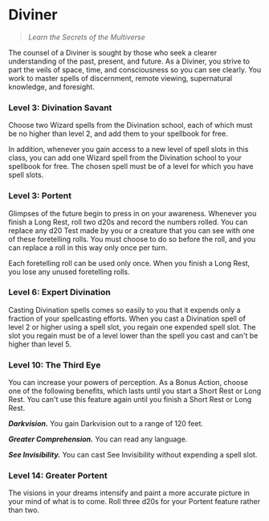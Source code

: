 # Diviner

> *Learn the Secrets of the Multiverse*

The counsel of a Diviner is sought by those who seek a clearer understanding of the past, present, and future. As a Diviner, you strive to part the veils of space, time, and consciousness so you can see clearly. You work to master spells of discernment, remote viewing, supernatural knowledge, and foresight.

### Level 3: Divination Savant

Choose two Wizard spells from the Divination school, each of which must be no higher than level 2, and add them to your spellbook for free.

In addition, whenever you gain access to a new level of spell slots in this class, you can add one Wizard spell from the Divination school to your spellbook for free. The chosen spell must be of a level for which you have spell slots.
 
### Level 3: Portent

Glimpses of the future begin to press in on your awareness. Whenever you finish a Long Rest, roll two d20s and record the numbers rolled. You can replace any d20 Test made by you or a creature that you can see with one of these foretelling rolls. You must choose to do so before the roll, and you can replace a roll in this way only once per turn.

Each foretelling roll can be used only once. When you finish a Long Rest, you lose any unused foretelling rolls.

### Level 6: Expert Divination

Casting Divination spells comes so easily to you that it expends only a fraction of your spellcasting efforts. When you cast a Divination spell of level 2 or higher using a spell slot, you regain one expended spell slot. The slot you regain must be of a level lower than the spell you cast and can't be higher than level 5.

### Level 10: The Third Eye

You can increase your powers of perception. As a Bonus Action, choose one of the following benefits, which lasts until you start a Short Rest or Long Rest. You can't use this feature again until you finish a Short Rest or Long Rest.

***Darkvision.*** You gain Darkvision out to a range of 120 feet.

***Greater Comprehension.*** You can read any language.

***See Invisibility.*** You can cast See Invisibility without expending a spell slot.

### Level 14: Greater Portent

The visions in your dreams intensify and paint a more accurate picture in your mind of what is to come. Roll three d20s for your Portent feature rather than two.
